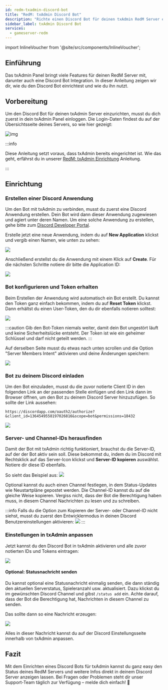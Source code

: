 ```yaml
---
id: redm-txadmin-discord-bot
title: "RedM: txAdmin Discord Bot"
description: "Richte einen Discord Bot für deinen txAdmin RedM Server ein und integriere ihn, um Management und Kommunikation zu verbessern → Jetzt mehr erfahren"
sidebar_label: txAdmin Discord Bot
services:
  - gameserver-redm
---
```


import InlineVoucher from '@site/src/components/InlineVoucher';


## Einführung
Das txAdmin Panel bringt viele Features für deinen RedM Server mit, darunter auch eine Discord Bot Integration.
In dieser Anleitung zeigen wir dir, wie du den Discord Bot einrichtest und wie du ihn nutzt.

<InlineVoucher />

## Vorbereitung

Um den Discord Bot für deinen txAdmin Server einzurichten, musst du dich zuerst in dein txAdmin Panel einloggen.
Die Login-Daten findest du auf der Übersichtsseite deines Servers, so wie hier gezeigt:

![img](https://screensaver01.zap-hosting.com/index.php/s/6gJa3qsymE2kzCi/download)

:::info

Diese Anleitung setzt voraus, dass txAdmin bereits eingerichtet ist. Wie das geht, erfährst du in unserer [RedM: txAdmin Einrichtung](redm-txadmin-setup.md) Anleitung.

:::

## Einrichtung

### Erstellen einer Discord Anwendung

Um den Bot mit txAdmin zu verbinden, musst du zuerst eine Discord Anwendung erstellen. Dein Bot wird dann dieser Anwendung zugewiesen und agiert unter deren Namen. Um eine solche Anwendung zu erstellen, gehe bitte zum [Discord Developer Portal](https://discord.com/developers/applications/).

Erstelle jetzt eine neue Anwendung, indem du auf **New Application** klickst und vergib einen Namen, wie unten zu sehen:

![](https://screensaver01.zap-hosting.com/index.php/s/YPbPtRaPEHZ7pB4/preview)

Anschließend erstellst du die Anwendung mit einem Klick auf **Create**. Für die nächsten Schritte notiere dir bitte die Application ID:

![](https://screensaver01.zap-hosting.com/index.php/s/tzBNzKBGzX8j4EK/preview)


### Bot konfigurieren und Token erhalten

Beim Erstellen der Anwendung wird automatisch ein Bot erstellt. Du kannst den Token ganz einfach bekommen, indem du auf **Reset Token** klickst. Dann erhältst du einen User-Token, den du dir ebenfalls notieren solltest:

![](https://screensaver01.zap-hosting.com/index.php/s/5ypmywwPJxRAFax/preview)

:::caution
Gib den Bot-Token niemals weiter, damit dein Bot ungestört läuft und keine Sicherheitslücke entsteht. Der Token ist wie ein geheimer Schlüssel und darf nicht geteilt werden.
:::

Auf derselben Seite musst du etwas nach unten scrollen und die Option "Server Members Intent" aktivieren und deine Änderungen speichern:

![](https://screensaver01.zap-hosting.com/index.php/s/c5SnKpn4GXtGM38/preview)

### Bot zu deinem Discord einladen

Um den Bot einzuladen, musst du die zuvor notierte Client ID in den folgenden Link an der passenden Stelle einfügen und den Link dann im Browser öffnen, um den Bot zu deinem Discord Server hinzuzufügen. So sollte der Link aussehen:
```
https://discordapp.com/oauth2/authorize?&client_id=1364549558197026816&scope=bot&permissions=18432
```

![](https://screensaver01.zap-hosting.com/index.php/s/yKX4ocRtrZ7zLWB/preview)


### Server- und Channel-IDs herausfinden

Damit der Bot mit txAdmin richtig funktioniert, brauchst du die Server-ID, auf der der Bot aktiv sein soll.
Diese bekommst du, indem du im Discord mit Rechtsklick auf das Server-Icon klickst und **Server-ID kopieren** auswählst. Notiere dir diese ID ebenfalls.

So sieht das Beispiel aus:
![](https://screensaver01.zap-hosting.com/index.php/s/GBZGZGRPQQo95ys/preview)

Optional kannst du auch einen Channel festlegen, in dem Status-Updates wie Neustartpläne gepostet werden. Die Channel-ID kannst du auf die gleiche Weise kopieren.
Vergiss nicht, dass der Bot die Berechtigung haben muss, in diesem Channel Nachrichten zu lesen und zu schreiben.

:::info
Falls du die Option zum Kopieren der Server- oder Channel-ID nicht siehst, musst du zuerst den Entwicklermodus in deinen Discord Benutzereinstellungen aktivieren:
![](https://screensaver01.zap-hosting.com/index.php/s/gLRRxNsLL8Eb5jj/preview)
:::

### Einstellungen in txAdmin anpassen

Jetzt kannst du den Discord Bot in txAdmin aktivieren und alle zuvor notierten IDs und Tokens eintragen:

![](https://screensaver01.zap-hosting.com/index.php/s/HBAEi9c7dMLLCBy/preview)

#### Optional: Statusnachricht senden

Du kannst optional eine Statusnachricht einmalig senden, die dann ständig den aktuellen Serverstatus, Spieleranzahl usw. aktualisiert.
Dazu klickst du im gewünschten Discord Channel und gibst `/status add` ein. Achte darauf, dass der Bot die Berechtigung hat, Nachrichten in diesem Channel zu senden.

Das sollte dann so eine Nachricht erzeugen:

![](https://screensaver01.zap-hosting.com/index.php/s/XnzsK4NGZTHYsM6/preview)

Alles in dieser Nachricht kannst du auf der Discord Einstellungsseite innerhalb von txAdmin anpassen.

## Fazit

Mit dem Einrichten eines Discord Bots für txAdmin kannst du ganz easy den Status deines RedM Servers und weitere Infos direkt in deinem Discord Server anzeigen lassen. Bei Fragen oder Problemen steht dir unser Support-Team täglich zur Verfügung – melde dich einfach! 🙂

<InlineVoucher />